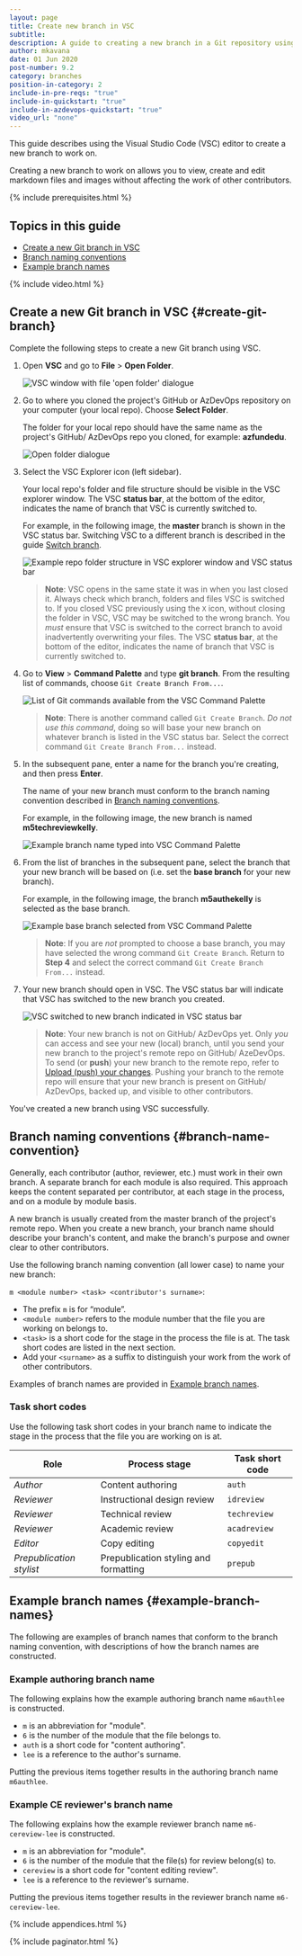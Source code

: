 ```yaml
---
layout: page
title: Create new branch in VSC
subtitle:
description: A guide to creating a new branch in a Git repository using VSC
author: mkavana
date: 01 Jun 2020
post-number: 9.2
category: branches
position-in-category: 2
include-in-pre-reqs: "true"
include-in-quickstart: "true"
include-in-azdevops-quickstart: "true"
video_url: "none"
---
```


This guide describes using the Visual Studio Code (VSC) editor to create a new branch to work on.

Creating a new branch to work on allows you to view, create and edit markdown files and images without affecting the work of other contributors.

{% include prerequisites.html %}

## Topics in this guide

- [Create a new Git branch in VSC](#create-git-branch)
- [Branch naming conventions](#branch-name-convention)
- [Example branch names](#example-branch-names)

{% include video.html %}

## Create a new Git branch in VSC {#create-git-branch}

Complete the following steps to create a new Git branch using VSC.

1. Open **VSC** and go to **File** > **Open Folder**.

    ![VSC window with file 'open folder' dialogue](../assets/images/09-branches/create/git-createbranch-001.png)

2. Go to where you cloned the project's GitHub or AzDevOps repository on your computer (your local repo). Choose **Select Folder**.

    The folder for your local repo should have the same name as the project's GitHub/ AzDevOps repo you cloned, for example: **azfundedu**.

    ![Open folder dialogue](../assets/images/09-branches/create/git-createbranch-002.png)

3. Select the VSC Explorer icon (left sidebar).

    Your local repo's folder and file structure should be visible in the VSC explorer window. The VSC **status bar**, at the bottom of the editor, indicates the name of branch that VSC is currently switched to.

    For example, in the following image, the **master** branch is shown in the VSC status bar. Switching VSC to a different branch is described in the guide [Switch branch]({{site.baseurl}}/branches/switch-branch.html).

    ![Example repo folder structure in VSC explorer window and VSC status bar](../assets/images/09-branches/create/git-createbranch-003.png)

    > **Note**: VSC opens in the same state it was in when you last closed it. Always check which branch, folders and files VSC is switched to. If you closed VSC previously using the `X` icon, without closing the folder in VSC, VSC may be switched to the wrong branch. You *must* ensure that VSC is switched to the correct branch to avoid inadvertently overwriting your files. The VSC **status bar**, at the bottom of the editor, indicates the name of branch that VSC is currently switched to.
    >

4. Go to **View** > **Command Palette** and type **git branch**. From the resulting list of commands, choose `Git Create Branch From...`.

    ![List of Git commands available from the VSC Command Palette](../assets/images/09-branches/create/git-createbranch-004.png)

    > **Note**: There is another command called `Git Create Branch`. *Do not use this command*, doing so will base your new branch on whatever branch is listed in the VSC status bar. Select the correct command `Git Create Branch From...` instead.
    >

5. In the subsequent pane, enter a name for the branch you're creating, and then press **Enter**.

    The name of your new branch must conform to the branch naming convention described in [Branch naming conventions](#branch-name-convention).

    For example, in the following image, the new branch is named **m5techreviewkelly**.

    ![Example branch name typed into VSC Command Palette](../assets/images/09-branches/create/git-createbranch-005.png)

6. From the list of branches in the subsequent pane, select the branch that your new branch will be based on (i.e. set the **base branch** for your new branch).

    For example, in the following image, the branch **m5authekelly** is selected as the base branch.

    ![Example base branch selected from VSC Command Palette](../assets/images/09-branches/create/git-createbranch-006.png)

    > **Note**: If you are *not* prompted to choose a base branch, you may have selected the wrong command `Git Create Branch`. Return to **Step 4** and select the correct command `Git Create Branch From...` instead.
    >

7. Your new branch should open in VSC. The VSC status bar will indicate that VSC has switched to the new branch you created.

    ![VSC switched to new branch indicated in VSC status bar](../assets/images/09-branches/create/git-createbranch-007.png)

    > **Note**: Your new branch is not on GitHub/ AzDevOps yet. Only *you* can access and see your new (local) branch, until you send your new branch to the project's remote repo on GitHub/ AzeDevOps. To send (or **push**) your new branch to the remote repo, refer to [Upload (push) your changes]({{site.baseurl}}/branches/push-branch.html). Pushing your branch to the remote repo will ensure that your new branch is present on GitHub/ AzDevOps, backed up, and visible to other contributors.
    >

You've created a new branch using VSC successfully.

## Branch naming conventions {#branch-name-convention}

Generally, each contributor (author, reviewer, etc.) must work in their own branch. A separate branch for each module is also required. This approach keeps the content separated per contributor, at each stage in the process, and on a module by module basis.

A new branch is usually created from the master branch of the project's remote repo. When you create a new branch, your branch name should describe your branch's content, and make the branch's purpose and owner clear to other contributors.

Use the following branch naming convention (all lower case) to name your new branch:

`m <module number> <task> <contributor's surname>`:

- The prefix `m` is for “module”.
- `<module number>` refers to the module number that the file you are working on belongs to.
- `<task>` is a short code for the stage in the process the file is at. The task short codes are listed in the next section.
- Add your `<surname>` as a suffix to distinguish your work from the work of other contributors.

Examples of branch names are provided in [Example branch names](#example-branch-names).

### Task short codes

Use the following task short codes in your branch name to indicate the stage in the process that the file you are working on is at.

|Role|Process stage|Task short code|
|---|---|---|
|*Author*|Content authoring|`auth`|
|*Reviewer*|Instructional design review|`idreview`|
|*Reviewer*|Technical review|`techreview`|
|*Reviewer*|Academic review|`acadreview`|
|*Editor*|Copy editing|`copyedit`|
|*Prepublication stylist*|Prepublication styling and formatting|`prepub`|

## Example branch names {#example-branch-names}

The following are examples of branch names that conform to the branch naming convention, with descriptions of how the branch names are constructed.

### Example authoring branch name

The following explains how the example authoring branch name `m6authlee` is constructed.

- `m` is an abbreviation for "module".
- `6` is the number of the module that the file belongs to.
- `auth` is a short code for "content authoring".
- `lee` is a reference to the author's surname.

Putting the previous items together results in the authoring branch name `m6authlee`.

### Example CE reviewer's branch name

The following explains how the example reviewer branch name `m6-cereview-lee` is constructed.

- `m` is an abbreviation for "module".
- `6` is the number of the module that the file(s) for review belong(s) to.
- `cereview` is a short code for "content editing review".
- `lee` is a reference to the reviewer's surname.

Putting the previous items together results in the reviewer branch name `m6-cereview-lee`.

{% include appendices.html %}

{% include paginator.html %}
